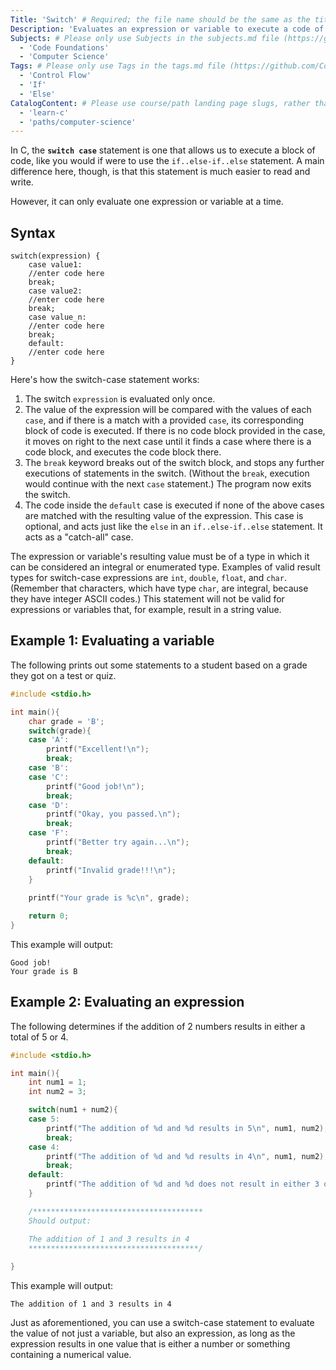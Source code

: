 ```yaml
---
Title: 'Switch' # Required; the file name should be the same as the title, but lowercase, with dashes instead of spaces, and all punctuation removed
Description: 'Evaluates an expression or variable to execute a code of block if the expression's result matches a case value.' # Required; ideally under 150 characters and starts with a present-tense verb (used in search engine results and content previews)
Subjects: # Please only use Subjects in the subjects.md file (https://github.com/Codecademy/docs/blob/main/documentation/subjects.md). If that list feels insufficient, feel free to create a new Subject and add it to subjects.md in your PR!
  - 'Code Foundations'
  - 'Computer Science'
Tags: # Please only use Tags in the tags.md file (https://github.com/Codecademy/docs/blob/main/documentation/tags.md). If that list feels insufficient, feel free to create a new Tag and add it to tags.md in your PR!
  - 'Control Flow'
  - 'If'
  - 'Else'
CatalogContent: # Please use course/path landing page slugs, rather than linking to individual content items. If listing multiple items, please put the most relevant one first
  - 'learn-c'
  - 'paths/computer-science'
---
```

In C, the **`switch case`** statement is one that allows us to execute a block of code, like you would if were to use the `if..else-if..else` statement.  A main difference here, though, is that this statement is much easier to read and write.

However, it can only evaluate one expression or variable at a time.

## Syntax

```
switch(expression) {
    case value1:
	//enter code here
	break;
    case value2:
	//enter code here
	break;
    case value_n:
	//enter code here
	break;
    default:
	//enter code here
}
```

Here's how the switch-case statement works:

1. The switch `expression` is evaluated only once.
2. The value of the expression will be compared with the values of each `case`, and if there is a match with a provided `case`, its corresponding block of code is executed.  If there is no code block provided in the case, it moves on right to the next case until it finds a case where there is a code block, and executes the code block there.
3. The `break` keyword breaks out of the switch block, and stops any further executions of statements in the switch.  (Without the `break`, execution would continue with the next `case` statement.) The program now exits the switch.
4. The code inside the `default` case is executed if none of the above cases are matched with the resulting value of the expression.  This case is optional, and acts just like the `else` in an `if..else-if..else` statement.  It acts as a "catch-all" case.

The expression or variable's resulting value must be of a type in which it can be considered an integral or enumerated type.  Examples of valid result types for switch-case expressions are `int`, `double`, `float`, and `char`.  (Remember that characters, which have type `char`, are integral, because they have integer ASCII codes.)  This statement will not be valid for expressions or variables that, for example, result in a string value.

## Example 1: Evaluating a variable

The following prints out some statements to a student based on a grade they got on a test or quiz.

```c
#include <stdio.h>

int main(){
    char grade = 'B';
    switch(grade){
	case 'A':
	    printf("Excellent!\n");
	    break;
	case 'B':
	case 'C':
	    printf("Good job!\n");
	    break;
	case 'D':
	    printf("Okay, you passed.\n");
	    break;
	case 'F':
	    printf("Better try again...\n");
	    break;
	default:
	    printf("Invalid grade!!!\n");
    }
  
    printf("Your grade is %c\n", grade);

    return 0;
}
```

This example will output:

```shell
Good job!
Your grade is B
```

## Example 2: Evaluating an expression

The following determines if the addition of 2 numbers results in either a total of 5 or 4.

```c
#include <stdio.h>

int main(){
    int num1 = 1;
    int num2 = 3;

    switch(num1 + num2){
	case 5:
	    printf("The addition of %d and %d results in 5\n", num1, num2);
	    break;
	case 4:
	    printf("The addition of %d and %d results in 4\n", num1, num2);
	    break;
	default:
	    printf("The addition of %d and %d does not result in either 3 or 4\n", num1, num2);
    }

    /**************************************
    Should output:

    The addition of 1 and 3 results in 4
    **************************************/
  
}
```

This example will output:

```shell
The addition of 1 and 3 results in 4
```

Just as aforementioned, you can use a switch-case statement to evaluate the value of not just a variable, but also an expression, as long as the expression results in one value that is either a number or something containing a numerical value.
